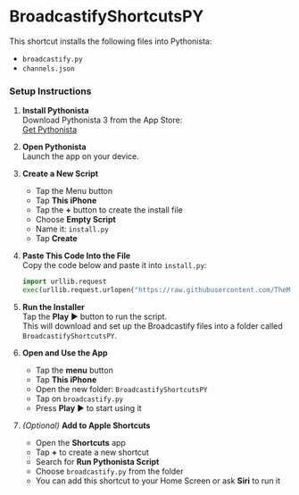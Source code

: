 # BroadcastifyShortcutsPY

This shortcut installs the following files into Pythonista:

- `broadcastify.py`
- `channels.json`

### Setup Instructions

1. **Install Pythonista**  
   Download Pythonista 3 from the App Store:  
   [Get Pythonista](https://apps.apple.com/us/app/pythonista-3/id1085978097)

2. **Open Pythonista**  
   Launch the app on your device.

3. **Create a New Script**
   - Tap the Menu button
   - Tap **This iPhone**
   - Tap the **+** button to create the install file
   - Choose **Empty Script** 
   - Name it: `install.py`
   - Tap **Create**

5. **Paste This Code Into the File**  
   Copy the code below and paste it into `install.py`:

   ```python
   import urllib.request
   exec(urllib.request.urlopen("https://raw.githubusercontent.com/TheMrNaab/BroadcastifyShortcutsPY/main/install.py").read())
   ```

6. **Run the Installer**  
   Tap the **Play** ▶️ button to run the script.  
   This will download and set up the Broadcastify files into a folder called `BroadcastifyShortcutsPY`.

7. **Open and Use the App**
   - Tap the **menu** button
   - Tap **This iPhone**
   - Open the new folder: `BroadcastifyShortcutsPY`
   - Tap on `broadcastify.py`  
   - Press **Play** ▶️ to start using it

9. *(Optional)* **Add to Apple Shortcuts**  
   - Open the **Shortcuts** app  
   - Tap **+** to create a new shortcut  
   - Search for **Run Pythonista Script**  
   - Choose `broadcastify.py` from the folder  
   - You can add this shortcut to your Home Screen or ask **Siri** to run it
